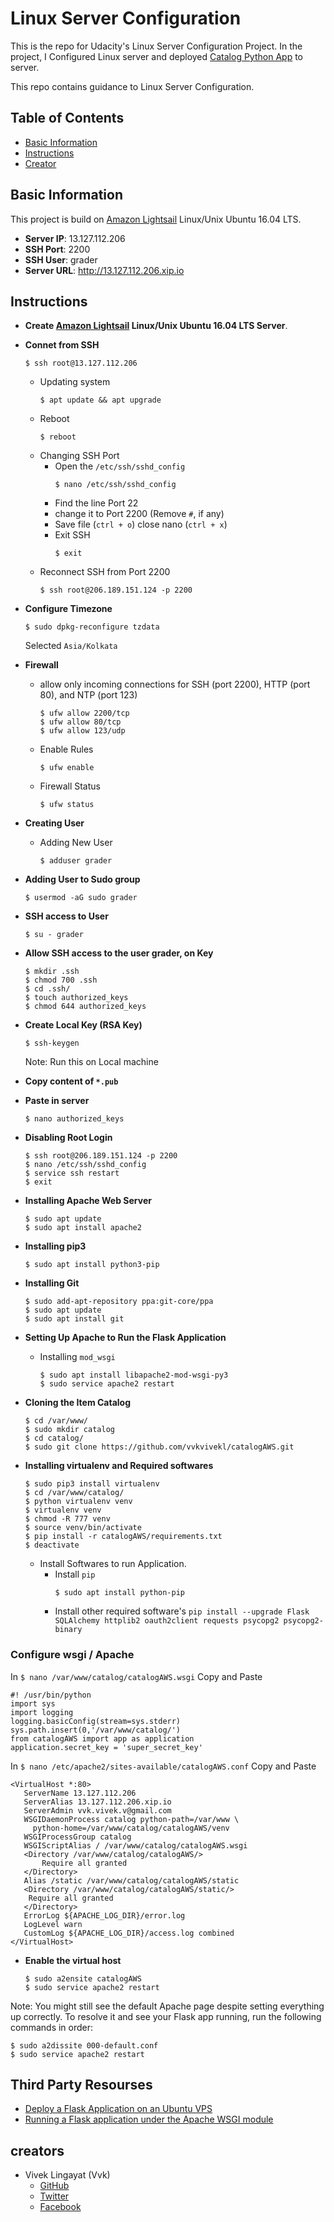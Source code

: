 # Linux Server Configuration
This is the repo for Udacity's Linux Server Configuration Project. In the project, I Configured Linux server and deployed [Catalog Python App](https://github.com/vvkvivekl/catalogAWS) to server.

This repo contains guidance to Linux Server Configuration.

## Table of Contents

* [Basic Information](#basic-information)
* [Instructions](#instructions)
* [Creator](#creators)

## Basic Information

This project is build on [Amazon Lightsail](https://lightsail.aws.amazon.com/) Linux/Unix Ubuntu 16.04 LTS.
* **Server IP**: 13.127.112.206
* **SSH Port**: 2200
* **SSH User**: grader
* **Server URL**: http://13.127.112.206.xip.io

## Instructions

* **Create [Amazon Lightsail](https://lightsail.aws.amazon.com/) Linux/Unix Ubuntu 16.04 LTS Server**.
* **Connet from SSH**
  ```
  $ ssh root@13.127.112.206
  ```
  * Updating system
    ```
    $ apt update && apt upgrade
    ```
  * Reboot
    ```
    $ reboot
    ```
  * Changing SSH Port
    * Open the `/etc/ssh/sshd_config`
      ```
      $ nano /etc/ssh/sshd_config
      ```
    * Find the line Port 22
    * change it to Port 2200 (Remove `#`, if any)
    * Save file (`ctrl + o`) close nano (`ctrl + x`)
    * Exit SSH 
      ```
      $ exit
      ```
   * Reconnect SSH from Port 2200
     ```
     $ ssh root@206.189.151.124 -p 2200
     ```
     
 * **Configure Timezone**
   ```
   $ sudo dpkg-reconfigure tzdata
   ```
   Selected `Asia/Kolkata`
   
 * **Firewall**
   * allow only incoming connections for SSH (port 2200), HTTP (port 80), and NTP (port 123)
     ```
     $ ufw allow 2200/tcp
     $ ufw allow 80/tcp
     $ ufw allow 123/udp
     ```
   * Enable Rules
     ```
     $ ufw enable
     ```
   * Firewall Status
     ```
     $ ufw status
     ```
 * **Creating User**
   * Adding New User
     ```
     $ adduser grader
     ```
 * **Adding User to Sudo group**
   ```
   $ usermod -aG sudo grader
   ```
 * **SSH access to User**
   ```
   $ su - grader
   ```
 * **Allow SSH access to the user grader, on Key**
   ```
   $ mkdir .ssh
   $ chmod 700 .ssh
   $ cd .ssh/
   $ touch authorized_keys
   $ chmod 644 authorized_keys
   ```
 * **Create Local Key (RSA Key)**
   ```
   $ ssh-keygen
   ```
   Note: Run this on Local machine
 * **Copy content of `*.pub`**
 * **Paste in server**
   ```
   $ nano authorized_keys
   ```
 * **Disabling Root Login**
   ```
   $ ssh root@206.189.151.124 -p 2200
   $ nano /etc/ssh/sshd_config
   $ service ssh restart
   $ exit
   ```
 * **Installing Apache Web Server**
   ```
   $ sudo apt update
   $ sudo apt install apache2
   ```
 * **Installing pip3**
   ```
   $ sudo apt install python3-pip
   ```
 * **Installing Git**
   ```
   $ sudo add-apt-repository ppa:git-core/ppa
   $ sudo apt update
   $ sudo apt install git
   ```
 * **Setting Up Apache to Run the Flask Application**
   * Installing `mod_wsgi`
     ```
     $ sudo apt install libapache2-mod-wsgi-py3
     $ sudo service apache2 restart
     ```
 * **Cloning the Item Catalog**
   ```
   $ cd /var/www/
   $ sudo mkdir catalog
   $ cd catalog/
   $ sudo git clone https://github.com/vvkvivekl/catalogAWS.git
   ```
 * **Installing virtualenv and Required softwares**
   ```
   $ sudo pip3 install virtualenv
   $ cd /var/www/catalog/
   $ python virtualenv venv
   $ virtualenv venv
   $ chmod -R 777 venv
   $ source venv/bin/activate
   $ pip install -r catalogAWS/requirements.txt
   $ deactivate
   ```
   
   * Install Softwares to run Application.
     * Install `pip`
       ```
       $ sudo apt install python-pip
       ```
     * Install other required software's
					  ```
					  pip install --upgrade Flask SQLAlchemy httplib2 oauth2client requests psycopg2 psycopg2-binary
					  ```
### Configure wsgi / Apache
   In `$ nano /var/www/catalog/catalogAWS.wsgi` Copy and Paste
   ```
   #! /usr/bin/python
   import sys
   import logging
   logging.basicConfig(stream=sys.stderr)
   sys.path.insert(0,'/var/www/catalog/')
   from catalogAWS import app as application
   application.secret_key = 'super_secret_key'
   ```
   In `$ nano /etc/apache2/sites-available/catalogAWS.conf` Copy and Paste
   ```
   <VirtualHost *:80>
      ServerName 13.127.112.206
      ServerAlias 13.127.112.206.xip.io
      ServerAdmin vvk.vivek.v@gmail.com
      WSGIDaemonProcess catalog python-path=/var/www \
        python-home=/var/www/catalog/catalogAWS/venv
      WSGIProcessGroup catalog
      WSGIScriptAlias / /var/www/catalog/catalogAWS.wsgi
      <Directory /var/www/catalog/catalogAWS/>
          Require all granted
      </Directory>
      Alias /static /var/www/catalog/catalogAWS/static
      <Directory /var/www/catalog/catalogAWS/static/>
       Require all granted
      </Directory>
      ErrorLog ${APACHE_LOG_DIR}/error.log
      LogLevel warn
      CustomLog ${APACHE_LOG_DIR}/access.log combined
   </VirtualHost>
   ```
 * **Enable the virtual host**
   ```
   $ sudo a2ensite catalogAWS
   $ sudo service apache2 restart
	  ```
Note: You might still see the default Apache page despite setting everything up correctly. To resolve it and see your Flask app running, run the following commands in order:
```
$ sudo a2dissite 000-default.conf
$ sudo service apache2 restart
``` 

## Third Party Resourses
   - [Deploy a Flask Application on an Ubuntu VPS](https://www.digitalocean.com/community/tutorials/how-to-deploy-a-flask-application-on-an-ubuntu-vps)
   - [Running a Flask application under the Apache WSGI module](https://www.jakowicz.com/flask-apache-wsgi/)

## creators

* Vivek Lingayat (Vvk)
    - [GitHub](https://github.com/vvkvivekl)
    - [Twitter](https://twitter.com/vvksl)
    - [Facebook](https://fb.com/vvksl)
